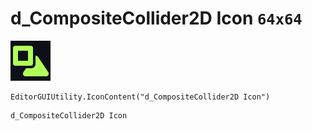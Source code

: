 # d_CompositeCollider2D Icon `64x64`
<img src="/img/d_CompositeCollider2D%20Icon.png" width=64 height=64>

``` CSharp
EditorGUIUtility.IconContent("d_CompositeCollider2D Icon")
```
```
d_CompositeCollider2D Icon
```
